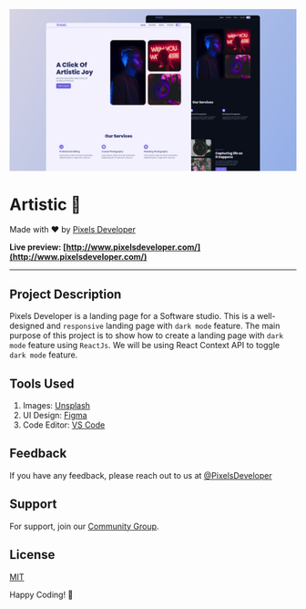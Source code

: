 ![](./readmeImg/banner.png)

# Artistic 📸

Made with ❤️ by [Pixels Developer ](https://www.linkedin.com/in/pixelsdeveloper/)

**Live preview: [http://www.pixelsdeveloper.com/](http://www.pixelsdeveloper.com/)**


---

## Project Description

Pixels Developer is a landing page for a Software studio. This is a well-designed and `responsive` landing page with `dark mode` feature. The main purpose of this project is to show how to create a landing page with `dark mode` feature using `ReactJs`.
We will be using React Context API to toggle `dark mode` feature.


## Tools Used

1. Images: [Unsplash](https://unsplash.com/)
1. UI Design: [Figma](https://www.figma.com/)
1. Code Editor: [VS Code](https://code.visualstudio.com/)



## Feedback

If you have any feedback, please reach out to us at [@PixelsDeveloper](https://www.linkedin.com/in/pixelsdeveloper/)

## Support

For support, join our [Community Group](https://www.facebook.com/groups/pixelsdeveloper).

## License

[MIT](https://choosealicense.com/licenses/mit/)

Happy Coding! 🚀
